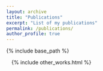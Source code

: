 ```yaml
---
layout: archive
title: "Publications"
excerpt: "List of my publications"
permalink: /publications/
author_profile: true
---
```

{% include base_path %}
<div id="arxivfeed"></div>
<div style="margin-left:1em;">
  {% include other_works.html %}
</div>
<script type="text/javascript">
  var arxiv_authorid = "paya_c_1";
  var arxiv_format = "arxiv";
  var arxiv_includeComments = 0;
  var arxiv_includeSubjects = 0;
  var arxiv_max_entries = 0;
</script>
<script type="text/javascript" src="{{ '/assets/js/myarticles.js' | relative_url }}"></script>